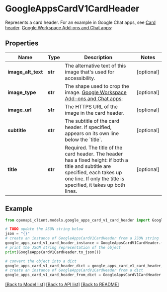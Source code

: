 # GoogleAppsCardV1CardHeader

Represents a card header. For an example in Google Chat apps, see [Card header](https://developers.google.com/chat/ui/widgets/card-header). [Google Workspace Add-ons and Chat apps](https://developers.google.com/workspace/extend):

## Properties

Name | Type | Description | Notes
------------ | ------------- | ------------- | -------------
**image_alt_text** | **str** | The alternative text of this image that&#39;s used for accessibility. | [optional] 
**image_type** | **str** | The shape used to crop the image. [Google Workspace Add-ons and Chat apps](https://developers.google.com/workspace/extend): | [optional] 
**image_url** | **str** | The HTTPS URL of the image in the card header. | [optional] 
**subtitle** | **str** | The subtitle of the card header. If specified, appears on its own line below the &#x60;title&#x60;. | [optional] 
**title** | **str** | Required. The title of the card header. The header has a fixed height: if both a title and subtitle are specified, each takes up one line. If only the title is specified, it takes up both lines. | [optional] 

## Example

```python
from openapi_client.models.google_apps_card_v1_card_header import GoogleAppsCardV1CardHeader

# TODO update the JSON string below
json = "{}"
# create an instance of GoogleAppsCardV1CardHeader from a JSON string
google_apps_card_v1_card_header_instance = GoogleAppsCardV1CardHeader.from_json(json)
# print the JSON string representation of the object
print(GoogleAppsCardV1CardHeader.to_json())

# convert the object into a dict
google_apps_card_v1_card_header_dict = google_apps_card_v1_card_header_instance.to_dict()
# create an instance of GoogleAppsCardV1CardHeader from a dict
google_apps_card_v1_card_header_from_dict = GoogleAppsCardV1CardHeader.from_dict(google_apps_card_v1_card_header_dict)
```
[[Back to Model list]](../README.md#documentation-for-models) [[Back to API list]](../README.md#documentation-for-api-endpoints) [[Back to README]](../README.md)


